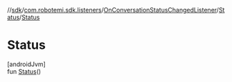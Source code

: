 //[sdk](../../../../index.md)/[com.robotemi.sdk.listeners](../../index.md)/[OnConversationStatusChangedListener](../index.md)/[Status](index.md)/[Status](-status.md)

# Status

[androidJvm]\
fun [Status](-status.md)()
